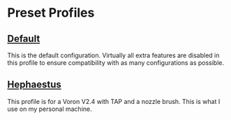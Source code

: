 <!--
 Copyright (C) 2023 Chris Laprade (chris@rootiest.com)
 
 This file is part of printcfg.
 
 printcfg is free software: you can redistribute it and/or modify
 it under the terms of the GNU General Public License as published by
 the Free Software Foundation, either version 3 of the License, or
 (at your option) any later version.
 
 printcfg is distributed in the hope that it will be useful,
 but WITHOUT ANY WARRANTY; without even the implied warranty of
 MERCHANTABILITY or FITNESS FOR A PARTICULAR PURPOSE.  See the
 GNU General Public License for more details.
 
 You should have received a copy of the GNU General Public License
 along with printcfg.  If not, see <http://www.gnu.org/licenses/>.
-->

# Preset Profiles

## [Default](./default/)

This is the default configuration. Virtually all extra features are disabled in this profile to ensure compatibility with as many configurations as possible.

## [Hephaestus](./hephaestus/)

This profile is for a Voron V2.4 with TAP and a nozzle brush. This is what I use on my personal machine.